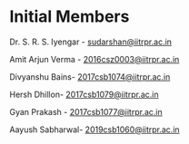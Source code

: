 
# Initial Members

Dr. S. R. S. Iyengar - sudarshan@iitrpr.ac.in
 
Amit Arjun Verma -  2016csz0003@iitrpr.ac.in 

Divyanshu Bains- 2017csb1074@iitrpr.ac.in

Hersh Dhillon- 2017csb1079@iitrpr.ac.in

Gyan Prakash - 2017csb1077@iitrpr.ac.in

Aayush Sabharwal- 2019csb1060@iitrpr.ac.in

